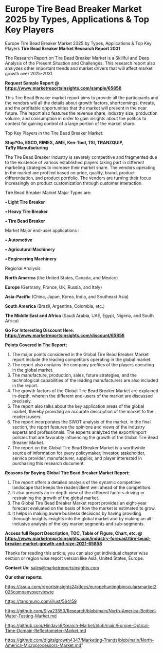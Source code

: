 # Europe Tire Bead Breaker Market 2025 by Types, Applications & Top Key Players
Europe Tire Bead Breaker Market 2025 by Types, Applications & Top Key Players
<strong>Tire Bead Breaker Market Research Report 2031</strong>

The Research Report on Tire Bead Breaker Market is a Skillful and Deep Analysis of the Present Situation and Challenges. This research report also analyzes other important trends and market drivers that will affect market growth over 2025-2031.

<strong>Request Sample Report @ <a href=https://www.marketreportsinsights.com/sample/65858>https://www.marketreportsinsights.com/sample/65858</a></strong>

This Tire Bead Breaker market report aims to provide all the participants and the vendors will all the details about growth factors, shortcomings, threats, and the profitable opportunities that the market will present in the near future. The report also features the revenue share, industry size, production volume, and consumption in order to gain insights about the politics to contest for gaining control of a large portion of the market share.

Top Key Players in the Tire Bead Breaker Market:

<strong>Stop?Go, ESCO, RIMEX, AME, Ken-Tool, TSI, TRANZQUIP, Tuffy Manufacturing</strong>

The Tire Bead Breaker Industry is severely competitive and fragmented due to the existence of various established players taking part in different marketing strategies to increase their market share. The vendors operating in the market are profiled based on price, quality, brand, product differentiation, and product portfolio. The vendors are turning their focus increasingly on product customization through customer interaction.

Tire Bead Breaker Market Major Types are:

<strong>• Light Tire Breaker

• Heavy Tire Breaker

• Tire Bead Breaker</strong>

Market Major end-user applications :

<strong>• Automotive

• Agricutural Machinery

• Engineering Machinery</strong>

Regional Analysis

</u><strong><b>North America</b></strong> (the United States, Canada, and Mexico)

<strong><b>Europe </b></strong>(Germany, France, UK, Russia, and Italy)

<strong><b>Asia-Pacific</b></strong> (China, Japan, Korea, India, and Southeast Asia)

<strong><b>South America</b></strong> (Brazil, Argentina, Colombia, etc.)

<strong><b>The Middle East and Africa</b></strong> (Saudi Arabia, UAE, Egypt, Nigeria, and South Africa)

<strong>Go For Interesting Discount Here: <a href=https://www.marketreportsinsights.com/discount/65858>https://www.marketreportsinsights.com/discount/65858</a></strong>

<strong>Points Covered in The Report:</strong>
<ol>
  <li>The major points considered in the Global Tire Bead Breaker Market report include the leading competitors operating in the global market.</li>
  <li>The report also contains the company profiles of the players operating in the global market.</li>
  <li>The manufacture, production, sales, future strategies, and the technological capabilities of the leading manufacturers are also included in the report.</li>
  <li>The growth factors of the Global Tire Bead Breaker Market are explained in-depth, wherein the different end-users of the market are discussed precisely.</li>
  <li>The report also talks about the key application areas of the global market, thereby providing an accurate description of the market to the readers/users.</li>
  <li>The report incorporates the SWOT analysis of the market. In the final section, the report features the opinions and views of the industry experts and professionals. The experts analyzed the export/import policies that are favorably influencing the growth of the Global Tire Bead Breaker Market.</li>
  <li>The report on the Global Tire Bead Breaker Market is a worthwhile source of information for every policymaker, investor, stakeholder, service provider, manufacturer, supplier, and player interested in purchasing this research document.</li>
</ol>
<strong>Reasons for Buying Global Tire Bead Breaker Market Report:</strong>

<ol>
  <li>The report offers a detailed analysis of the dynamic competitive landscape that keeps the reader/client well ahead of the competitors.</li>
  <li>It also presents an in-depth view of the different factors driving or restraining the growth of the global market.</li>
  <li>The Global Tire Bead Breaker Market report provides an eight-year forecast evaluated on the basis of how the market is estimated to grow.</li>
  <li>It helps in making aware business decisions by having providing thorough insights insights into the global market and by making an all-inclusive analysis of the key market segments and sub-segments.</li>
</ol>
<strong>Access full Report Description, TOC, Table of Figure, Chart, etc. @ <a href=https://www.marketreportsinsights.com/industry-forecast/tire-bead-breaker-market-growth-and-size-2021-65858>https://www.marketreportsinsights.com/industry-forecast/tire-bead-breaker-market-growth-and-size-2021-65858</a></strong>


Thanks for reading this article; you can also get individual chapter wise section or region wise report version like Asia, United States, Europe.

<strong>Contact Us:</strong>
sales@marketreportsinsights.com

<strong>Our other reports:</strong>

<a href=https://issuu.com/reportsinsights24/docs/europehuntingbinocularsmarket2025companyoverviewre>https://issuu.com/reportsinsights24/docs/europehuntingbinocularsmarket2025companyoverviewre</a>

<a href=https://tanomuno.com/illust/564159>https://tanomuno.com/illust/564159</a>

<a href=https://github.com/Siya23553/Research/blob/main/North-America-Bottled-Water-Testing-Market.md>https://github.com/Siya23553/Research/blob/main/North-America-Bottled-Water-Testing-Market.md</a>

<a href=https://github.com/Hindavii9/Search-Market/blob/main/Europe-Optical-Time-Domain-Reflectometer-Market.md>https://github.com/Hindavii9/Search-Market/blob/main/Europe-Optical-Time-Domain-Reflectometer-Market.md</a>

<a href=https://github.com/digitalgrowth4347/Marketing-Trands/blob/main/North-America-Microprocessors-Market.md>https://github.com/digitalgrowth4347/Marketing-Trands/blob/main/North-America-Microprocessors-Market.md</a>"
